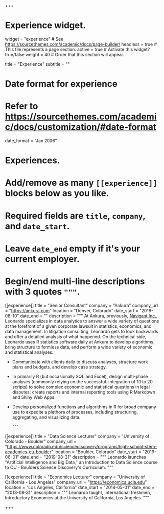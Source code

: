 +++
# Experience widget.
widget = "experience"  # See https://sourcethemes.com/academic/docs/page-builder/
headless = true  # This file represents a page section.
active = true  # Activate this widget? true/false
weight = 40  # Order that this section will appear.

title = "Experience"
subtitle = ""

# Date format for experience
#   Refer to https://sourcethemes.com/academic/docs/customization/#date-format
date_format = "Jan 2006"

# Experiences.
#   Add/remove as many `[[experience]]` blocks below as you like.
#   Required fields are `title`, `company`, and `date_start`.
#   Leave `date_end` empty if it's your current employer.
#   Begin/end multi-line descriptions with 3 quotes `"""`.
[[experience]]
  title = "Senior Consultant"
  company = "Ankura"
  company_url = "https://ankura.com"
  location = "Denver, Colorado"
  date_start = "2018-08-10"
  date_end = ""
  description = """
At Ankura, previously, [Navigant Inc.](https://www.navigant.com), Leonardo specializes in data analytics to answer a wide variety of questions at the forefront of a given corporate lawsuit in statistics, economics, and data management. In litigation consulting, Leonardo gets to look backwards and offer a detailed analysis of what happened. On the technical side, Leonardo uses R statistics software daily at Ankura to develop algorithms, bring structure to formless data, and perform a wide variety of economic and statistical analyses.

* Communicate with clients daily to discuss analyses, structure work plans and budgets, and develop case strategy.
 
* In primarily R (but occasionally SQL and Excel), design multi-phase analyses (commonly relying on the successful. integration of 10 to 20 scripts) to solve complex economic and statistical questions in legal disputes; create reports and internal reporting tools using R Markdown and Shiny Web Apps.
 
* Develop personalized functions and algorithms in R for broad company use to expedite a plethora of processes, including structuring, aggregating, and visualizing data.
 
  """


[[experience]]
  title = "Data Science Lecturer"
  company = "University of Colorado - Boulder"
  company_url = "https://www.colorado.edu/sciencediscovery/programs/high-school-stem-academies-cu-boulder"
  location = "Boulder, Colorado"
  date_start = "2019-06-01"
  date_end = "2019-08-31"
  description = """
  Leonardo launches "Artificial Intelligence and Big Data," an Introduction to Data Science course to CU - Boulders Science Discovery's Curriculum.
  """



[[experience]]
  title = "Economics Lecturer"
  company = "University of California - Los Angeles"
  company_url = "https://economics.ucla.edu"
  location = "Los Angeles, California"
  date_start = "2014-05-01"
  date_end = "2018-08-31"
  description = """
  Leonardo taught, international freshmen, Introductory Economics at the University of California, Los Angeles.
  """

+++
